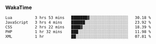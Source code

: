 ### WakaTime

<!--START_SECTION:waka-->

```txt
Lua          3 hrs 53 mins   ███████▓░░░░░░░░░░░░░░░░░   30.18 %
JavaScript   3 hrs 4 mins    ██████░░░░░░░░░░░░░░░░░░░   23.92 %
CSS          2 hrs 22 mins   ████▓░░░░░░░░░░░░░░░░░░░░   18.39 %
PHP          1 hr 32 mins    ███░░░░░░░░░░░░░░░░░░░░░░   11.98 %
XML          1 hr            ██░░░░░░░░░░░░░░░░░░░░░░░   07.81 %
```

<!--END_SECTION:waka-->
